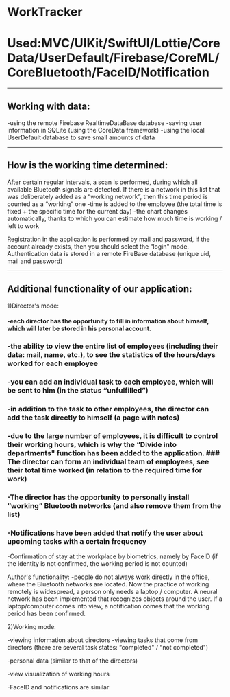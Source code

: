 # WorkTracker

# Used:MVC/UIKit/SwiftUI/Lottie/CoreData/UserDefault/Firebase/CoreML/CoreBluetooth/FaceID/Notification

---

## Working with data:
-using the remote Firebase RealtimeDataBase database
-saving user information in SQLite (using the CoreData framework)
-using the local UserDefault database to save small amounts of data

---

## How is the working time determined:
After certain regular intervals, a scan is performed, during which all available Bluetooth signals are detected. If there is a network in this list that was deliberately added as a “working network”, then this time period is counted as a “working” one
-time is added to the employee (the total time is fixed + the specific time for the current day)
-the chart changes automatically, thanks to which you can estimate how much time is working / left to work

Registration in the application is performed by mail and password, if the account already exists, then you should select the “login" mode. Authentication data is stored in a remote FireBase database (unique uid, mail and password)

---

## Additional functionality of our application:

1)Director's mode:
#### -each director has the opportunity to fill in information about himself, which will later be stored in his personal account.
### -the ability to view the entire list of employees (including their data: mail, name, etc.), to see the statistics of the hours/days worked for each employee
### -you can add an individual task to each employee, which will be sent to him (in the status “unfulfilled”)
### -in addition to the task to other employees, the director can add the task directly to himself (a page with notes)
### -due to the large number of employees, it is difficult to control their working hours, which is why the “Divide into departments" function has been added to the application. ### The director can form an individual team of employees, see their total time worked (in relation to the required time for work)
### -The director has the opportunity to personally install “working” Bluetooth networks (and also remove them from the list)
### -Notifications have been added that notify the user about upcoming tasks with a certain frequency

-Confirmation of stay at the workplace by biometrics, namely by FaceID (if the identity is not confirmed, the working period is not counted)

Author's functionality:
-people do not always work directly in the office, where the Bluetooth networks are located. Now the practice of working remotely is widespread, a person only needs a laptop / computer. A neural network has been implemented that recognizes objects around the user. If a laptop/computer comes into view, a notification comes that the working period has been confirmed.

2)Working mode:

-viewing information about directors
-viewing tasks that come from directors (there are several task states: “completed" / “not completed")

-personal data (similar to that of the directors)

-view visualization of working hours 

-FaceID and notifications are similar
